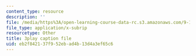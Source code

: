 ```yaml
---
content_type: resource
description: ''
file: /media/https%3A/open-learning-course-data-rc.s3.amazonaws.com/9-14-brain-structure-and-its-origins-spring-2014/eb2f842137f952ebad4b13d4a3ef65c6_555140.vtt
file_type: application/x-subrip
resourcetype: Other
title: 3play caption file
uid: eb2f8421-37f9-52eb-ad4b-13d4a3ef65c6
---
```

